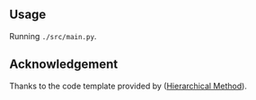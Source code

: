 ## Usage
Running `./src/main.py`.

## Acknowledgement
Thanks to the code template provided by ([Hierarchical Method](https://github.com/heluxixue/Structure_Aware_Registration/tree/master)).
